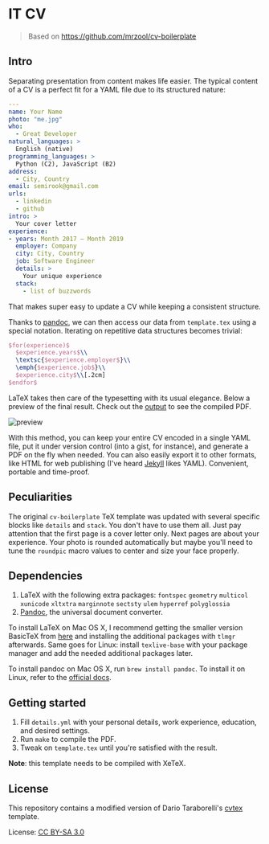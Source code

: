 # IT CV

> Based on https://github.com/mrzool/cv-boilerplate

## Intro

Separating presentation from content makes life easier. The typical content of a CV is a perfect fit for a YAML file due to its structured nature:

```YAML
---
name: Your Name
photo: "me.jpg"
who:
  - Great Developer
natural_languages: >
  English (native)
programming_languages: >
  Python (C2), JavaScript (B2)
address:
  - City, Country
email: semirook@gmail.com
urls:
  - linkedin
  - github
intro: >
  Your cover letter
experience:
- years: Month 2017 — Month 2019
  employer: Company
  city: City, Country
  job: Software Engineer
  details: >
    Your unique experience
  stack:
    - list of buzzwords
```

That makes super easy to update a CV while keeping a consistent structure.

Thanks to [pandoc](http://pandoc.org/), we can then access our data from `template.tex` using a special notation. Iterating on repetitive data structures becomes trivial:

```latex
$for(experience)$
  $experience.years$\\
  \textsc{$experience.employer$}\\
  \emph{$experience.job$}\\
  $experience.city$\\[.2cm]
$endfor$
```

LaTeX takes then care of the typesetting with its usual elegance. Below a preview of the final result. Check out the [output](output.pdf) to see the compiled PDF.

![preview](preview.png)

With this method, you can keep your entire CV encoded in a single YAML file, put it under version control (into a gist, for instance), and generate a PDF on the fly when needed. You can also easily export it to other formats, like HTML for web publishing (I've heard [Jekyll](http://jekyllrb.com/) likes YAML). Convenient, portable and time-proof.

## Peculiarities

The original `cv-boilerplate` TeX template was updated with several specific blocks like `details` and `stack`. You don't have to use them all. Just pay attention that the first page is a cover letter only. Next pages are about your experience.
Your photo is rounded automatically but maybe you'll need to tune the `roundpic` macro values to center and size your face properly.

## Dependencies

1. LaTeX with the following extra packages: `fontspec` `geometry` `multicol` `xunicode` `xltxtra` `marginnote` `sectsty` `ulem` `hyperref` `polyglossia`
2. [Pandoc](http://pandoc.org/), the universal document converter.

To install LaTeX on Mac OS X, I recommend getting the smaller version BasicTeX from [here](https://tug.org/mactex/morepackages.html) and installing the additional packages with `tlmgr` afterwards. Same goes for Linux: install `texlive-base` with your package manager and add the needed additional packages later.

To install pandoc on Mac OS X, run `brew install pandoc`. To install it on Linux, refer to the [official docs](http://pandoc.org/installing.html).

## Getting started

1. Fill `details.yml` with your personal details, work experience, education, and desired settings.
2. Run `make` to compile the PDF.
3. Tweak on `template.tex` until you're satisfied with the result.

**Note**: this template needs to be compiled with XeTeX.

## License

This repository contains a modified version of Dario Taraborelli's [cvtex](https://github.com/dartar/cvtex) template.

License: [CC BY-SA 3.0](http://creativecommons.org/licenses/by-sa/3.0/)
